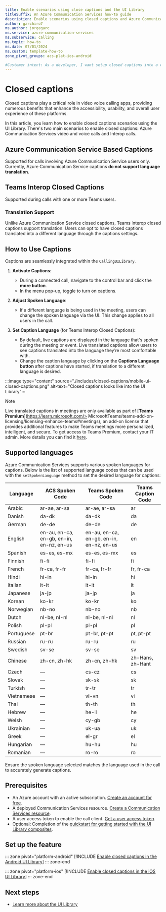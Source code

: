 ```yaml
---
title: Enable scenarios using close captions and the UI Library
titleSuffix: An Azure Communication Services how-to guide
description: Enable scenarios using closed captions and Azure Communication Services UI Library.
author: garchiro7
ms.author: jorgegarc
ms.service: azure-communication-services
ms.subservice: calling
ms.topic: how-to 
ms.date: 07/01/2024
ms.custom: template-how-to
zone_pivot_groups: acs-plat-ios-android

#Customer intent: As a developer, I want setup closed captions into a call using the UI Library.
---
```


# Closed captions

Closed captions play a critical role in video voice calling apps, providing numerous benefits that enhance the accessibility, usability, and overall user experience of these platforms.

In this article, you learn how to enable closed captions scenarios using the UI Library. There's two main scenarios to enable closed captions: Azure Communication Services video and voice calls and Interop calls.

## Azure Communication Service Based Captions

Supported for calls involving Azure Communication Service users only. Currently, Azure Communication Service captions **do not support language translation**.

## Teams Interop Closed Captions

Supported during calls with one or more Teams users.

### Translation Support

Unlike Azure Communication Service closed captions, Teams Interop closed captions support translation. Users can opt to have closed captions translated into a different language through the captions settings.

## How to Use Captions

Captions are seamlessly integrated within the `CallingUILibrary`.

1. **Activate Captions**:
   - During a connected call, navigate to the control bar and click the **more button**.
   - In the menu pop-up, toggle to turn on captions.

2. **Adjust Spoken Language**:
   - If a different language is being used in the meeting, users can change the spoken language via the UI. This change applies to all users in the call.

3. **Set Caption Language** (for Teams Interop Closed Captions):
   - By default, live captions are displayed in the language that's spoken during the meeting or event. Live translated captions allow users to see captions translated into the language they’re most comfortable with.
   - Change the caption language by clicking on the **Captions Language button** after captions have started, if translation to a different language is desired.

:::image type="content" source="./includes/closed-captions/mobile-ui-closed-captions.png" alt-text="Closed captions looks like into the UI Library":::

> [!NOTE]
> Live translated captions in meetings are only available as part of [**Teams Premium**](https://learn.microsoft.com/> MicrosoftTeams/teams-add-on-licensing/licensing-enhance-teams#meetings), an add-on license that provides additional features to make Teams meetings more personalized, intelligent, and secure. To get access to Teams Premium, contact your IT admin. More details you can find it [here](../calling-sdk/closed-captions-teams-interop-how-to.md).

## Supported languages

Azure Communication Services supports various spoken languages for captions. Below is the list of supported language codes that can be used with the `setSpokenLanguage` method to set the desired language for captions:

| Language              | ACS Spoken Code | Teams Spoken Code | Teams Caption Code |
|-----------------------|-----------------|-------------------|--------------------|
| Arabic                | ar-ae, ar-sa    | ar-ae, ar-sa      | ar                 |
| Danish                | da-dk           | da-dk             | da                 |
| German                | de-de           | de-de             | de                 |
| English               | en-au, en-ca, en-gb, en-in, en-nz, en-us | en-au, en-ca, en-gb, en-in, en-nz, en-us | en            |
| Spanish               | es-es, es-mx    | es-es, es-mx      | es                 |
| Finnish               | fi-fi           | fi-fi             | fi                 |
| French                | fr-ca, fr-fr    | fr-ca, fr-fr      | fr, fr-ca          |
| Hindi                 | hi-in           | hi-in             | hi                 |
| Italian               | it-it           | it-it             | it                 |
| Japanese              | ja-jp           | ja-jp             | ja                 |
| Korean                | ko-kr           | ko-kr             | ko                 |
| Norwegian             | nb-no           | nb-no             | nb                 |
| Dutch                 | nl-be, nl-nl    | nl-be, nl-nl      | nl                 |
| Polish                | pl-pl           | pl-pl             | pl                 |
| Portuguese            | pt-br           | pt-br, pt-pt      | pt, pt-pt          |
| Russian               | ru-ru           | ru-ru             | ru                 |
| Swedish               | sv-se           | sv-se             | sv                 |
| Chinese               | zh-cn, zh-hk    | zh-cn, zh-hk      | zh-Hans, zh-Hant   |
| Czech                 | —               | cs-cz             | cs                 |
| Slovak                | —               | sk-sk             | sk                 |
| Turkish               | —               | tr-tr             | tr                 |
| Vietnamese            | —               | vi-vn             | vi                 |
| Thai                  | —               | th-th             | th                 |
| Hebrew                | —               | he-il             | he                 |
| Welsh                 | —               | cy-gb             | cy                 |
| Ukrainian             | —               | uk-ua             | uk                 |
| Greek                 | —               | el-gr             | el                 |
| Hungarian             | —               | hu-hu             | hu                 |
| Romanian              | —               | ro-ro             | ro                 |

Ensure the spoken language selected matches the language used in the call to accurately generate captions.

## Prerequisites

- An Azure account with an active subscription. [Create an account for free](https://azure.microsoft.com/free/?WT.mc_id=A261C142F).
- A deployed Communication Services resource. [Create a Communication Services resource](../../quickstarts/create-communication-resource.md).
- A user access token to enable the call client. [Get a user access token](../../quickstarts/access-tokens.md).
- Optional: Completion of the [quickstart for getting started with the UI Library composites](../../quickstarts/ui-library/get-started-composites.md).

## Set up the feature

::: zone pivot="platform-android"
[!INCLUDE [Enable closed captions in the Android UI Library](./includes/closed-captions/android.md)]
::: zone-end

::: zone pivot="platform-ios"
[!INCLUDE [Enable closed captions in the iOS UI Library](./includes/closed-captions/ios.md)]
::: zone-end

## Next steps

- [Learn more about the UI Library](../../concepts/ui-library/ui-library-overview.md)
